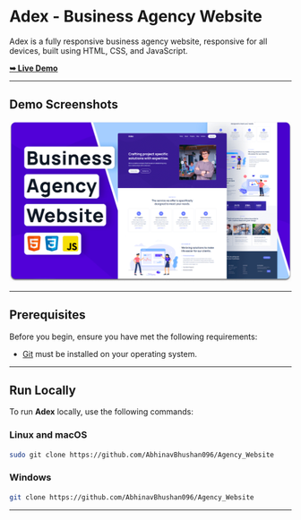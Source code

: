 # Adex - Business Agency Website

Adex is a fully responsive business agency website, responsive for all devices, built using HTML, CSS, and JavaScript.

[**➥ Live Demo**](https://abhinavbhushan096.github.io/Agency_Website/)

---

## Demo Screenshots

![Adex Desktop Demo](./readme-images/desktop.png "Desktop Demo")

---

## Prerequisites

Before you begin, ensure you have met the following requirements:

- [Git](https://git-scm.com/downloads "Download Git") must be installed on your operating system.

---

## Run Locally

To run **Adex** locally, use the following commands:

### Linux and macOS

```bash
sudo git clone https://github.com/AbhinavBhushan096/Agency_Website
```

### Windows

```bash
git clone https://github.com/AbhinavBhushan096/Agency_Website
```

---


